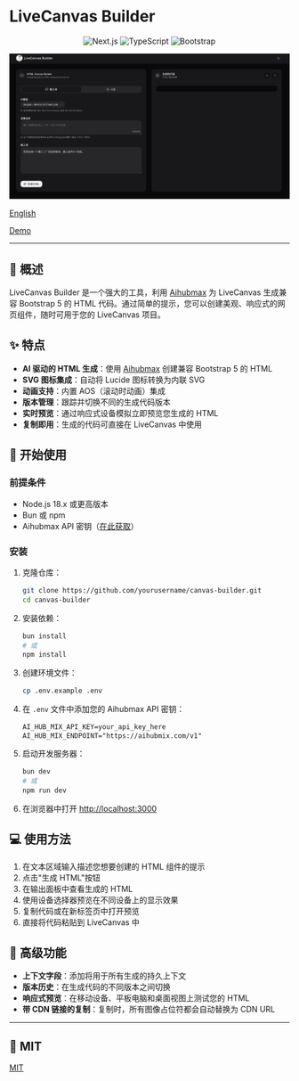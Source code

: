 # LiveCanvas Builder

<p align="center">
  <img src="https://img.shields.io/badge/Next.js-15.x-black" alt="Next.js">
  <img src="https://img.shields.io/badge/TypeScript-5.x-blue" alt="TypeScript">
  <img src="https://img.shields.io/badge/Bootstrap-4.x-purple" alt="Bootstrap">
</p>

<p align="center">
  <img src="screenshot.png" alt="LiveCanvas Builder Screenshot" width="800">
</p>

[English](README.md)

[Demo](https://lc.xunpanziyou.com/)

---

## 🌟 概述

LiveCanvas Builder 是一个强大的工具，利用 [Aihubmax](https://aihubmix.com/) 为 LiveCanvas 生成兼容 Bootstrap 5 的 HTML 代码。通过简单的提示，您可以创建美观、响应式的网页组件，随时可用于您的 LiveCanvas 项目。

## ✨ 特点

- **AI 驱动的 HTML 生成**：使用 [Aihubmax](https://aihubmix.com/) 创建兼容 Bootstrap 5 的 HTML
- **SVG 图标集成**：自动将 Lucide 图标转换为内联 SVG
- **动画支持**：内置 AOS（滚动时动画）集成
- **版本管理**：跟踪并切换不同的生成代码版本
- **实时预览**：通过响应式设备模拟立即预览您生成的 HTML
- **复制即用**：生成的代码可直接在 LiveCanvas 中使用

## 🚀 开始使用

### 前提条件

- Node.js 18.x 或更高版本
- Bun 或 npm
- Aihubmax API 密钥（[在此获取](https://aihubmix.com/token)）

### 安装

1. 克隆仓库：
   ```bash
   git clone https://github.com/yourusername/canvas-builder.git
   cd canvas-builder
   ```

2. 安装依赖：
   ```bash
   bun install
   # 或
   npm install
   ```

3. 创建环境文件：
   ```bash
   cp .env.example .env
   ```

4. 在 `.env` 文件中添加您的 Aihubmax API 密钥：
   ```
   AI_HUB_MIX_API_KEY=your_api_key_here
   AI_HUB_MIX_ENDPOINT="https://aihubmix.com/v1"
   ```

5. 启动开发服务器：
   ```bash
   bun dev
   # 或
   npm run dev
   ```

6. 在浏览器中打开 [http://localhost:3000](http://localhost:3000)

## 💻 使用方法

1. 在文本区域输入描述您想要创建的 HTML 组件的提示
2. 点击"生成 HTML"按钮
3. 在输出面板中查看生成的 HTML
4. 使用设备选择器预览在不同设备上的显示效果
5. 复制代码或在新标签页中打开预览
6. 直接将代码粘贴到 LiveCanvas 中

## 🔧 高级功能

- **上下文字段**：添加将用于所有生成的持久上下文
- **版本历史**：在生成代码的不同版本之间切换
- **响应式预览**：在移动设备、平板电脑和桌面视图上测试您的 HTML
- **带 CDN 链接的复制**：复制时，所有图像占位符都会自动替换为 CDN URL

---

## 📝 MIT

[MIT](LICENSE)